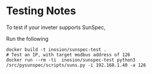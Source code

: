 # Testing Notes

To test if your inveter supports SunSpec, 

Run the following 

```
docker build -t inosion/sunspec-test .
# Test an IP, with target modbus address of 126
docker run --rm -ti  inosion/sunspec-test python3 /src/pysunspec/scripts/suns.py -i 192.168.1.40 -a 126
```
